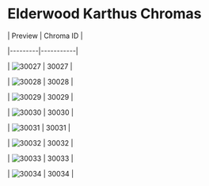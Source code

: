 # Elderwood Karthus Chromas


| Preview | Chroma ID |

|---------|-----------|

| ![30027](https://raw.communitydragon.org/latest/plugins/rcp-be-lol-game-data/global/default/v1/champion-chroma-images/30/30027.png) | 30027 |

| ![30028](https://raw.communitydragon.org/latest/plugins/rcp-be-lol-game-data/global/default/v1/champion-chroma-images/30/30028.png) | 30028 |

| ![30029](https://raw.communitydragon.org/latest/plugins/rcp-be-lol-game-data/global/default/v1/champion-chroma-images/30/30029.png) | 30029 |

| ![30030](https://raw.communitydragon.org/latest/plugins/rcp-be-lol-game-data/global/default/v1/champion-chroma-images/30/30030.png) | 30030 |

| ![30031](https://raw.communitydragon.org/latest/plugins/rcp-be-lol-game-data/global/default/v1/champion-chroma-images/30/30031.png) | 30031 |

| ![30032](https://raw.communitydragon.org/latest/plugins/rcp-be-lol-game-data/global/default/v1/champion-chroma-images/30/30032.png) | 30032 |

| ![30033](https://raw.communitydragon.org/latest/plugins/rcp-be-lol-game-data/global/default/v1/champion-chroma-images/30/30033.png) | 30033 |

| ![30034](https://raw.communitydragon.org/latest/plugins/rcp-be-lol-game-data/global/default/v1/champion-chroma-images/30/30034.png) | 30034 |